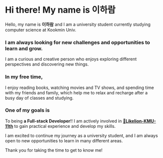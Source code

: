 # Hi there! My name is 이하람

Hello, my name is **이하람** and I am a university student currently studying computer science at Kookmin Univ.

### I am always looking for new challenges and opportunities to learn and grow.

I am a curious and creative person who enjoys exploring different perspectives and discovering new things.

### In my free time,

I enjoy reading books, watching movies and TV shows, and spending time with my friends and family, which help me to relax and recharge after a busy day of classes and studying.

### One of my goals is

To being **a Full-stack Developer**!!
I am actively involved in [**🦁Likelion-KMU-11th**](https://github.com/LIKELION-KMU-11TH) to gain practical experience and develop my skills.

I am excited to continue my journey as a university student, and I am always open to new opportunities to learn in many different areas.

Thank you for taking the time to get to know me!
